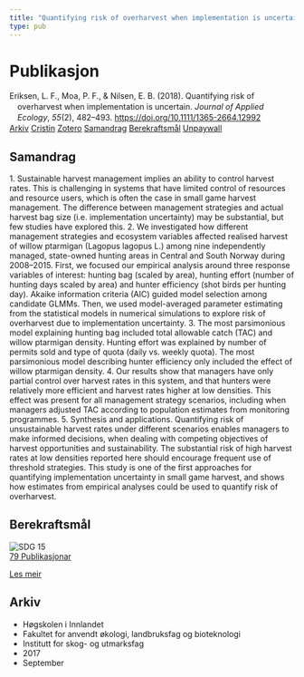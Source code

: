 ```yaml
---
title: "Quantifying risk of overharvest when implementation is uncertain"
type: pub
---
```

<h1>Publikasjon</h1>
<article id="csl-bib-container-QERCJLTD" class="csl-bib-container">
  <div class="csl-bib-body" style="line-height: 1.35; padding-left: 1em; text-indent:-1em;">
  <div class="csl-entry">Eriksen, L. F., Moa, P. F., &amp; Nilsen, E. B. (2018). Quantifying risk of overharvest when implementation is uncertain. <i>Journal of Applied Ecology</i>, <i>55</i>(2), 482&#x2013;493. <a href="https://doi.org/10.1111/1365-2664.12992">https://doi.org/10.1111/1365-2664.12992</a></div>
</div>
  <div class="csl-bib-buttons">
    <a href="#taxonomy-article-QERCJLTD" class="csl-bib-button">Arkiv</a>
    <a href="https://app.cristin.no/results/show.jsf?id=1498875" alt="Cristin URL" class="csl-bib-button">Cristin</a>
    <a href="http://zotero.org/groups/5022929/items/QERCJLTD" alt="Zotero URL" class="csl-bib-button">Zotero</a>
    <a href="#abstract-article-QERCJLTD" class="csl-bib-button">Samandrag</a>
    <a href="#sdg-article-QERCJLTD" class="csl-bib-button">Berekraftsmål</a>
    <a href="https://besjournals.onlinelibrary.wiley.com/doi/pdfdirect/10.1111/1365-2664.12992" class="csl-bib-button">Unpaywall</a>
  </div>
  <div id="csl-bib-meta-container-QERCJLTD"></div>
</article>
<div id="csl-bib-meta-QERCJLTD" class="csl-bib-meta">
  <article id="abstract-article-QERCJLTD" class="abstract-article">
    <h1>Samandrag</h1>
    1. Sustainable harvest management implies an ability to control harvest rates. This is 
challenging in systems that have limited control of resources and resource users, 
which is often the case in small game harvest management. The difference between 
management strategies and actual harvest bag size (i.e. implementation uncertainty) 
may be substantial, but few studies have explored this. 
2. We investigated how different management strategies and ecosystem variables affected 
realised harvest of willow ptarmigan (Lagopus lagopus L.) among nine independently 
managed, state-owned 
hunting areas in Central and South Norway 
during 2008–2015. First, we focused our empirical analysis around three response 
variables of interest: hunting bag (scaled by area), hunting effort (number of hunting 
days scaled by area) and hunter efficiency (shot birds per hunting day). Akaike information 
criteria (AIC) guided model selection among candidate GLMMs. Then, we 
used model-averaged 
parameter estimating from the statistical models in numerical 
simulations to explore risk of overharvest due to implementation uncertainty. 
3. The most parsimonious model explaining hunting bag included total allowable catch 
(TAC) and willow ptarmigan density. Hunting effort was explained by number of permits 
sold and type of quota (daily vs. weekly quota). The most parsimonious model 
describing hunter efficiency only included the effect of willow ptarmigan density. 
4. Our results show that managers have only partial control over harvest rates in this 
system, and that hunters were relatively more efficient and harvest rates higher at 
low densities. This effect was present for all management strategy scenarios, 
including 
when managers adjusted TAC according to population estimates from 
monitoring programmes. 
5. Synthesis and applications. Quantifying risk of unsustainable harvest rates under different 
scenarios enables managers to make informed decisions, when dealing with 
competing objectives of harvest opportunities and sustainability. The substantial 
risk of high harvest rates at low densities reported here should encourage frequent 
use of threshold strategies. This study is one of the first approaches for quantifying 
implementation uncertainty in small game harvest, and shows how estimates from 
empirical analyses could be used to quantify risk of overharvest.
  </article>
  <article id="sdg-article-QERCJLTD" class="sdg-article">
    <h1>Berekraftsmål</h1>
    <div class="sdg-container"><div id="sdg15" class="sdg">
<img src="{{< params subfolder >}}images/sdg/sdg15_no.png" class="image" alt="SDG 15">
<div class="sdg-overlay">
<a href="{{< params subfolder >}}no/archive/?sdg=15#archive" class="sdg-publication-count"><span>79</span> Publikasjonar</a>
<p><a href="https://www.fn.no/om-fn/fns-baerekraftsmaal/livet-paa-land?lang=nno-NO" class="sdg-read-more">Les meir</a></p>
</div>
</div></div>
  </article>
  <article id="taxonomy-article-QERCJLTD" class="taxonomy-article">
    <h1>Arkiv</h1>
    <ul>
      <li>Høgskolen i Innlandet</li>
      <li>Fakultet for anvendt økologi, landbruksfag og bioteknologi</li>
      <li>Institutt for skog- og utmarksfag</li>
      <li>2017</li>
      <li>September</li>
    </ul>
  </article>
</div>
